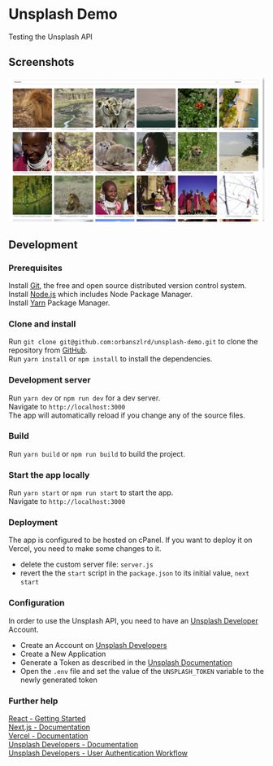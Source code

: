 # Unsplash Demo

Testing the Unsplash API

## Screenshots

![Desktop Screenshot](./screenshots/desktop.png)

## Development

### Prerequisites

Install [Git](https://git-scm.com/book/en/v2/Getting-Started-Installing-Git), the free and open source distributed version control system.  
Install [Node.js](https://nodejs.org/) which includes Node Package Manager.  
Install [Yarn](https://yarnpkg.com) Package Manager.  

### Clone and install

Run `git clone git@github.com:orbanszlrd/unsplash-demo.git` to clone the repository from [GitHub](https://github.com/orbanszlrd/unsplash-demo).  
Run `yarn install` or `npm install` to install the dependencies.

### Development server

Run `yarn dev` or `npm run dev` for a dev server.  
Navigate to `http://localhost:3000`  
The app will automatically reload if you change any of the source files.

### Build

Run `yarn build` or `npm run build` to build the project.

### Start the app locally

Run `yarn start` or `npm run start` to start the app.  
Navigate to `http://localhost:3000`

### Deployment

The app is configured to be hosted on cPanel.
If you want to deploy it on Vercel, you need to make some changes to it.

- delete the custom server file: `server.js`
- revert the the `start` script in the `package.json` to its initial value, `next start`

### Configuration

In order to use the Unsplash API, you need to have an [Unsplash Developer](https://unsplash.com/developers) Account.

- Create an Account on [Unsplash Developers](https://unsplash.com/developers)
- Create a New Application
- Generate a Token as described in the [Unsplash Documentation](https://unsplash.com/documentation/user-authentication-workflow)
- Open the `.env` file and set the value of the `UNSPLASH_TOKEN` variable to the newly generated token

### Further help

[React - Getting Started](https://reactjs.org/docs/getting-started.html)  
[Next.js - Documentation](https://nextjs.org/docs)  
[Vercel - Documentation](https://vercel.com/docs)  
[Unsplash Developers - Documentation](https://unsplash.com/documentation)  
[Unsplash Developers - User Authentication Workflow](https://unsplash.com/documentation/user-authentication-workflow)  
